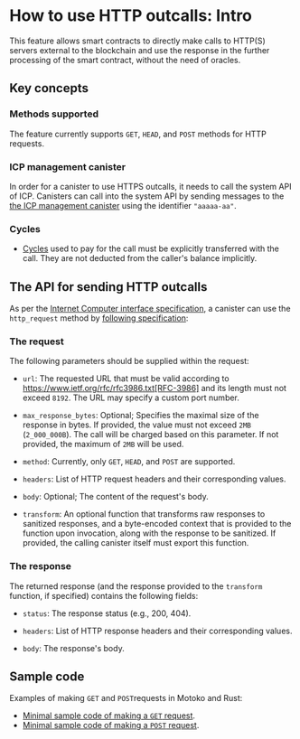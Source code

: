 # How to use HTTP outcalls: Intro

This feature allows smart contracts to directly make calls to HTTP(S) servers external to the blockchain and use the response in the further processing of the smart contract, without the need of oracles.

## Key concepts

### Methods supported

The feature currently supports `GET`, `HEAD`, and `POST` methods for HTTP requests.

### ICP management canister

In order for a canister to use HTTPS outcalls, it needs to call the system API of ICP. Canisters can call into the system API by sending messages to the [the ICP management canister](https://internetcomputer.org/docs/current/references/ic-interface-spec#ic-management-canister) using the identifier `"aaaaa-aa"`.

### Cycles

* [Cycles](../../gas-cost.md) used to pay for the call must be explicitly transferred with the call. They are not deducted from the caller's balance implicitly.

## The API for sending HTTP outcalls

As per the [Internet Computer interface specification](https://internetcomputer.org/docs/current/references/ic-interface-spec), a canister can use the `http_request` method by [following specification](https://internetcomputer.org/docs/current/references/ic-interface-spec#ic-http_request):

### The request
The following parameters should be supplied within the request:

-   `url`: The requested URL that must be valid according to https://www.ietf.org/rfc/rfc3986.txt[RFC-3986] and its length must not exceed `8192`. The URL may specify a custom port number.

-   `max_response_bytes`: Optional; Specifies the maximal size of the response in bytes. If provided, the value must not exceed `2MB` (`2_000_000B`). The call will be charged based on this parameter. If not provided, the maximum of `2MB` will be used.

-   `method`: Currently, only `GET`, `HEAD`, and `POST` are supported.

-   `headers`: List of HTTP request headers and their corresponding values.

-   `body`: Optional; The content of the request's body.

-   `transform`: An optional function that transforms raw responses to sanitized responses, and a byte-encoded context that is provided to the function upon invocation, along with the response to be sanitized. If provided, the calling canister itself must export this function.

### The response

The returned response (and the response provided to the `transform` function, if specified) contains the following fields:

-   `status`: The response status (e.g., 200, 404).

-   `headers`: List of HTTP response headers and their corresponding values.

-   `body`: The response's body.

## Sample code

Examples of making `GET` and `POST`requests in Motoko and Rust:

* [Minimal sample code of making a `GET` request](./https-outcalls-get.md).
* [Minimal sample code of making a `POST` request](./https-outcalls-post.md).
